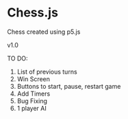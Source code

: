 # Chess.js
Chess created using p5.js

v1.0

TO DO:
1. List of previous turns
2. Win Screen
3. Buttons to start, pause, restart game
4. Add Timers
5. Bug Fixing
6. 1 player AI
